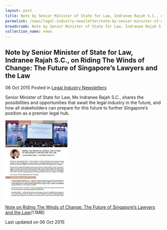 ```yaml
---
layout: post
title: Note by Senior Minister of State for Law, Indranee Rajah S.C., on Riding The Winds of Change The Future of Singapore’s Lawyers and the Law
permalink: /news/legal-industry-newsletter/note-by-senior-minister-of-state-for-law--indranee-rajah-s-c---o1/
breadcrumb: Note by Senior Minister of State for Law, Indranee Rajah S.C., on Riding The Winds of Change The Future of Singapore’s Lawyers and the Law
collection_name: news
---
```


<style>
  .image {width: 200px;}
  .image img {max-width: 100%;}
</style>

Note by Senior Minister of State for Law, Indranee Rajah S.C., on Riding The Winds of Change: The Future of Singapore’s Lawyers and the Law
---

06 Oct 2015 Posted in [Legal Industry Newsletters](/news/legal-industry-newsletters/)

Senior Minister of State for Law, Ms Indranee Rajah S.C., shares the possibilities and opportunities that await the legal industry in the future, and how all stakeholders can prepare for this future to further Singapore’s position as a premier legal hub.

<div class="image">
  <a href="/files/NoteonLegalFutures.pdf/"><img src="/images/1444120239904.jpg/" alt="image of pdf: riding the winds of change: the future of singapore's lawyers and the law"></a>
</div>

<a href="/files/NoteonLegalFutures.pdf/">Note on Riding The Winds of Change: The Future of Singapore’s Lawyers and the Law</a>(1.1MB)

<p class="right-side-updated">Last updated on 06 Oct 2015</p>
